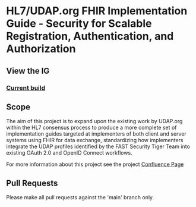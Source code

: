 # HL7/UDAP.org FHIR Implementation Guide - Security for Scalable Registration, Authentication, and Authorization

## View the IG

### [Current build](https://build.fhir.org/ig/HL7/fhir-udap-security-ig)

## Scope

The aim of this project is to expand upon the existing work by UDAP.org within the HL7 consensus process to produce a more complete set of implementation guides targeted at implementers of both client and server systems using FHIR for data exchange, standardizing how implementers integrate the UDAP profiles identified by the FAST Security Tiger Team into existing OAuth 2.0 and OpenID Connect workflows.

For more information about this project see the project [Confluence Page](https://confluence.hl7.org/x/F4k7Bg)

## Pull Requests

Please make all pull requests against the 'main' branch only.